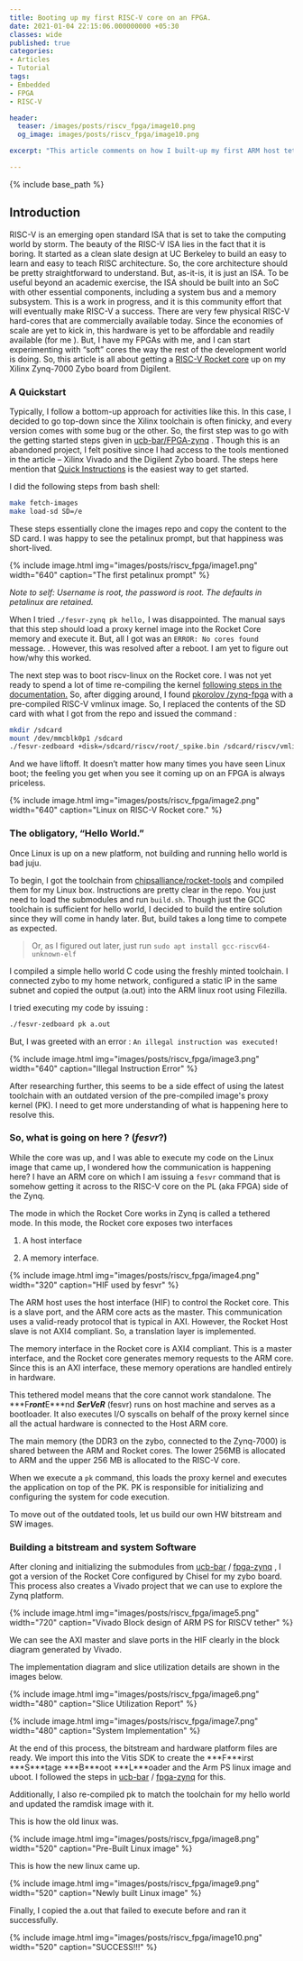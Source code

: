 ```yaml
---
title: Booting up my first RISC-V core on an FPGA.
date: 2021-01-04 22:15:06.000000000 +05:30
classes: wide
published: true
categories:
- Articles
- Tutorial
tags:
- Embedded
- FPGA
- RISC-V

header:
  teaser: /images/posts/riscv_fpga/image10.png
  og_image: images/posts/riscv_fpga/image10.png

excerpt: "This article comments on how I built-up my first ARM host tethered Rocket RISC-V core on a Xilinx Zynq-7000 FPGA."

---
```


<style>
div {
  text-align: justify;
  text-justify: inter-word;
}
</style>

{% include base_path %}


## Introduction

RISC-V is an emerging open standard ISA that is set to take the computing world by storm. The beauty of the RISC-V ISA lies in the fact that it is boring. It started as a clean slate design at UC Berkeley to build an easy to learn and easy to teach RISC architecture. So, the core architecture should be pretty straightforward to understand. But, as-it-is, it is just an ISA. To be useful beyond an academic exercise, the ISA should be built into an SoC with other essential components, including a system bus and a memory subsystem. This is a work in progress, and it is this community effort that will eventually make RISC-V a success. There are very few physical RISC-V hard-cores that are commercially available today. Since the economies of scale are yet to kick in, this hardware is yet to be affordable and readily available (for me ). But, I have my FPGAs with me, and I can start experimenting with “soft” cores the way the rest of the development world is doing. So, this article is all about getting a [RISC-V Rocket core](https://github.com/chipsalliance/rocket-chip) up on my Xilinx Zynq-7000 Zybo board from Digilent.

### A Quickstart

Typically, I follow a bottom-up approach for activities like this. In this case, I decided to go top-down since the Xilinx toolchain is often finicky, and every version comes with some bug or the other. So, the first step was to go with the getting started steps given in [ucb-bar/FPGA-zynq](https://github.com/vppillai/fpga-zynq) . Though this is an abandoned project, I felt positive since I had access to the tools mentioned in the article – Xilinx Vivado and the Digilent Zybo board. The steps here mention that [Quick Instructions](https://github.com/vppillai/fpga-zynq#quickinst) is the easiest way to get started.

I did the following steps from bash shell:

```sh
make fetch-images
make load-sd SD=/e
```

These steps essentially clone the images repo and copy the content to the SD card. I was happy to see the petalinux prompt, but that happiness was short-lived.

{% include image.html
	img="images/posts/riscv_fpga/image1.png"
	width="640"
	caption="The first petalinux prompt"
%}

*<span class="underline">Note to self</span>: Username is root, the password is root. The defaults in petalinux are retained.*

When I tried `./fesvr-zynq pk hello,` I was disappointed. The manual says that this step should load a proxy kernel image into the Rocket Core memory and execute it. But, all I got was an `ERROR: No cores found` message. . However, this was resolved after a reboot. I am yet to figure out how/why this worked.

The next step was to boot riscv-linux on the Rocket core. I was not yet ready to spend a lot of time re-compiling the kernel [following steps in the documentation.](https://github.com/vppillai/fpga-zynq#37--buildingobtaining-riscv-linux) So, after digging around, I found [pkorolov /zynq-fpga](https://github.com/pkorolov/zynq-fpga) with a pre-compiled RISC-V vmlinux image. So, I replaced the contents of the SD card with what I got from the repo and issued the command :

```sh
mkdir /sdcard
mount /dev/mmcblk0p1 /sdcard
./fesvr-zedboard +disk=/sdcard/riscv/root/_spike.bin /sdcard/riscv/vmlinux
```

And we have liftoff. It doesn’t matter how many times you have seen Linux boot; the feeling you get when you see it coming up on an FPGA is always priceless.

{% include image.html
	img="images/posts/riscv_fpga/image2.png"
	width="640"
	caption="Linux on RISC-V Rocket core."
%}

### The obligatory, “Hello World.”

Once Linux is up on a new platform, not building and running hello world is bad juju.

To begin, I got the toolchain from [chipsalliance/rocket-tools](https://github.com/chipsalliance/rocket-tools) and compiled them for my Linux box. Instructions are pretty clear in the repo. You just need to load the submodules and run `build.sh`. Though just the GCC toolchain is sufficient for hello world, I decided to build the entire solution since they will come in handy later. But, build takes a long time to compete as expected.

> Or, as I figured out later, just run `sudo apt install gcc-riscv64-unknown-elf`

I compiled a simple hello world C code using the freshly minted toolchain. I connected zybo to my home network, configured a static IP in the same subnet and copied the output (a.out) into the ARM linux root using Filezilla.

I tried executing my code by issuing :

```sh
./fesvr-zedboard pk a.out
```

But, I was greeted with an error : `An illegal instruction was executed!`

{% include image.html
	img="images/posts/riscv_fpga/image3.png"
	width="640"
	caption="Illegal Instruction Error"
%}

After researching further, this seems to be a side effect of using the latest toolchain with an outdated version of the pre-compiled image's proxy kernel (PK). I need to get more understanding of what is happening here to resolve this.

### So, what is going on here ? (*fesvr*?) 

While the core was up, and I was able to execute my code on the Linux image that came up, I wondered how the communication is happening here? I have an ARM core on which I am issuing a `fesvr` command that is somehow getting it across to the RISC-V core on the PL (aka FPGA) side of the Zynq.

The mode in which the Rocket Core works in Zynq is called a tethered mode. In this mode, the Rocket core exposes two interfaces

1.  A host interface

2.  A memory interface.

{% include image.html
	img="images/posts/riscv_fpga/image4.png"
	width="320"
	caption="HIF used by fesvr"
%}

The ARM host uses the host interface (HIF) to control the Rocket core. This is a slave port, and the ARM core acts as the master. This communication uses a valid-ready protocol that is typical in AXI. However, the Rocket Host slave is not AXI4 compliant. So, a translation layer is implemented.

The memory interface in the Rocket core is AXI4 compliant. This is a master interface, and the Rocket core generates memory requests to the ARM core. Since this is an AXI interface, these memory operations are handled entirely in hardware.

This tethered model means that the core cannot work standalone. The ***<span class="underline">F</span>***ront***<span class="underline">E</span>***nd ***<span class="underline">S</span>***er***<span class="underline">V</span>***e***<span class="underline">R</span>*** (fesvr) runs on host machine and serves as a bootloader. It also executes I/O syscalls on behalf of the proxy kernel since all the actual hardware is connected to the Host ARM core.

The main memory (the DDR3 on the zybo, connected to the Zynq-7000) is shared between the ARM and Rocket cores. The lower 256MB is allocated to ARM and the upper 256 MB is allocated to the RISC-V core.

When we execute a `pk` command, this loads the proxy kernel and executes the application on top of the PK. PK is responsible for initializing and configuring the system for code execution.

To move out of the outdated tools, let us build our own HW bitstream and SW images.

### Building a bitstream and system Software

After cloning and initializing the submodules from [ucb-bar](https://github.com/ucb-bar) / [fpga-zynq](https://github.com/ucb-bar/fpga-zynq) , I got a version of the Rocket Core configured by Chisel for my zybo board. This process also creates a Vivado project that we can use to explore the Zynq platform.

{% include image.html
	img="images/posts/riscv_fpga/image5.png"
	width="720"
	caption="Vivado Block design of ARM PS for RISCV tether"
%}

We can see the AXI master and slave ports in the HIF clearly in the block diagram generated by Vivado.

The implementation diagram and slice utilization details are shown in the images below.

{% include image.html
	img="images/posts/riscv_fpga/image6.png"
	width="480"
	caption="Slice Utilization Report"
%}

{% include image.html
	img="images/posts/riscv_fpga/image7.png"
	width="480"
	caption="System Implementation"
%}

At the end of this process, the bitstream and hardware platform files are ready. We import this into the Vitis SDK to create the ***<span class="underline">F</span>***irst ***<span class="underline">S</span>***tage ***<span class="underline">B</span>***oot ***<span class="underline">L</span>***oader and the Arm PS linux image and uboot. I followed the steps in [ucb-bar](https://github.com/ucb-bar) / [fpga-zynq](https://github.com/ucb-bar/fpga-zynq) for this.

Additionally, I also re-compiled pk to match the toolchain for my hello world and updated the ramdisk image with it.

This is how the old linux was.

{% include image.html
	img="images/posts/riscv_fpga/image8.png"
	width="520"
	caption="Pre-Built Linux image"
%}

This is how the new linux came up.

{% include image.html
	img="images/posts/riscv_fpga/image9.png"
	width="520"
	caption="Newly built Linux image"
%}

Finally, I copied the a.out that failed to execute before and ran it successfully.

{% include image.html
	img="images/posts/riscv_fpga/image10.png"
	width="520"
	caption="SUCCESS!!!"
%}

